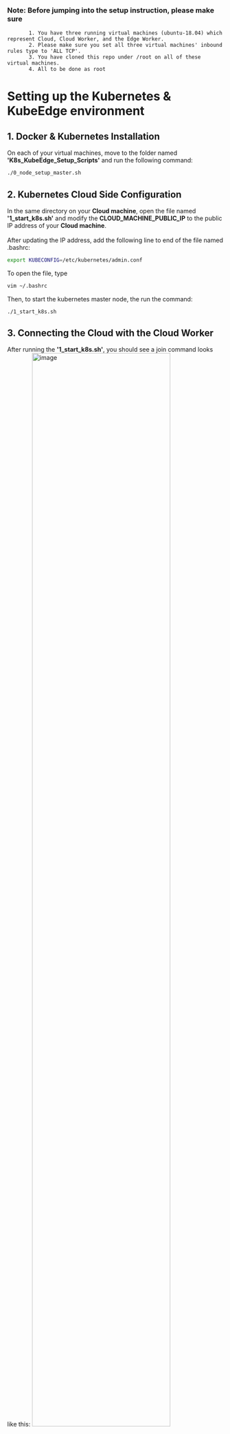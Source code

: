 ### Note:  Before jumping into the setup instruction, please make sure
           1. You have three running virtual machines (ubuntu-18.04) which represent Cloud, Cloud Worker, and the Edge Worker.
           2. Please make sure you set all three virtual machines' inbound rules type to 'ALL TCP'.
           3. You have cloned this repo under /root on all of these virtual machines.
           4. All to be done as root

# Setting up the Kubernetes & KubeEdge environment
## 1. Docker & Kubernetes Installation
On each of your virtual machines, move to the folder named **'K8s_KubeEdge_Setup_Scripts'** and run the following command:
```bash
./0_node_setup_master.sh
```
 
## 2. Kubernetes Cloud Side Configuration
In the same directory on your **Cloud machine**, open the file named **'1_start_k8s.sh'** and modify the **CLOUD_MACHINE_PUBLIC_IP** to the public IP address of your **Cloud machine**.\
\
After updating the IP address, add the following line to end of the file named .bashrc:
```bash
export KUBECONFIG=/etc/kubernetes/admin.conf
```
To open the file, type
```bash
vim ~/.bashrc
```
Then, to start the kubernetes master node, the run the command:
```bash
./1_start_k8s.sh
```

## 3. Connecting the Cloud with the Cloud Worker
After running the **'1_start_k8s.sh'**, you should see a join command looks like this:
<img width="80%" alt="image" src="https://user-images.githubusercontent.com/252020/186497031-6690ddfa-d5df-4dff-bde7-df703b4fcc31.png">

Copy it, and move to the **Cloud Worker** machine, run the installation script(**0_node_setup_master.sh**). After you have installed Docker & Kubernetes, run the join command you just copied from the **Cloud**.\
\
Now, if you go back to the **Cloud** machine and run
```bash
kubectl get nodes -o wide
```
You should see there are two nodes in the list, which look like this:
<img width="1180" alt="image" src="https://user-images.githubusercontent.com/252020/186500528-671e0dc4-f8be-4bff-86c4-63ea8b1a8376.png">

## 4. Installing KubeEdge & Starting Cloud Core
Once you connect the **Cloud** and the **Cloud Worker**, under the same path in your **Cloud Master** machine, open the file named '2_start_cloud_core.sh'.\
\
Modify the **CLOUD_MACHINE_PUBLIC_IP** to the public IP address of your **Cloud Master machine**. Then, run the following command to install KubeEdge and start its cloud core:
```bash
./2_start_cloud_core.sh
```
As a result, you should see a token has been generated by the cloud core looks like this:
```bash
Add token picture
```
Copy the token and move to your **Edge** Machine.


## 5. Connecting the Cloud with the Edge Worker
On your **Edge** machine, run the following three commands one at a time to install KubeEdge and move to the correct directory
```bash
wget  https://github.com/kubeedge/kubeedge/releases/download/v1.9.2/keadm-v1.9.2-linux-amd64.tar.gz
tar zxvf  keadm-v1.9.2-linux-amd64.tar.gz
cd keadm-v1.9.2-linux-amd64/
```
After that, run the following command to let the Edge Worker join into the Cloud cluster
```bash
keadm/keadm join --cloudcore-ipport=$CLOUD_MACHINE_PUBLIC_IP:10000 --token=$token
```
**Note: You need to replace '$CLOUD_MACHINE_PUBLIC_IP' and '$token' to public IP address of your Cloud machine and the token you just copied from the Cloud.**\
\
Now, if you go back to the **Cloud** machine and check the existing nodes by running
```bash
kubectl get nodes -o wide
```
You should see something looks like:
```bash
Add 3 nodes picture
```
\
If you see the above nodes status on your **Cloud** machine, congratulations! You have successfully set up the Kubernetes & KubeEdge environment for the nodes!

\
&nbsp;

**Additional Notes:**\
\
**1. To stop the kubernetes on Cloud or Cloud Worker, run**
```bash
kubeadm reset
```
**2. To stop the KubeEdge on Cloud or Edge Worker, if you are under the /root, then run**
```bash
./keadm-v1.9.2-linux-amd64/keadm/keadm reset
```
**3. No installations are needed after resetting. To restart the Cloud of kubernetes or KubeEdge, just simply run the 'init' command.**\
**4. To add Cloud Worker or Edge Worker, simply run the 'join' command used above with the proper token.**


